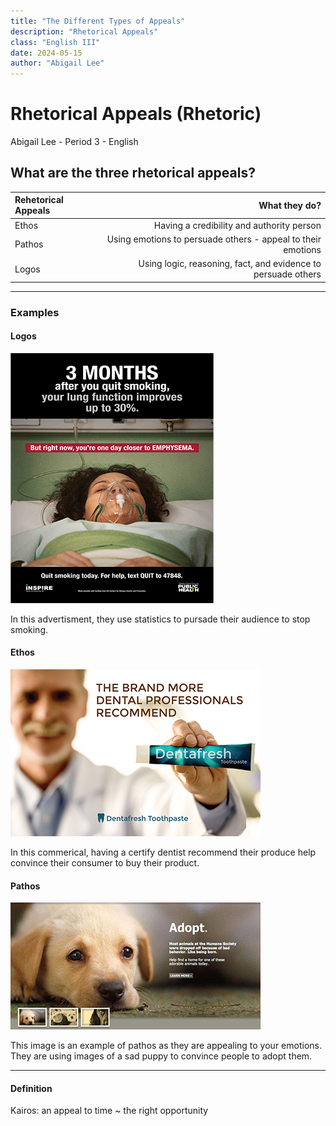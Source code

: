```yaml
---
title: "The Different Types of Appeals"
description: "Rhetorical Appeals"
class: "English III"
date: 2024-05-15
author: "Abigail Lee"
---
```


# Rhetorical Appeals (Rhetoric)

Abigail Lee - Period 3 - English

## What are the three rhetorical appeals?

| Rehetorical Appeals |                                                 What they do? |
| :------------------ | ------------------------------------------------------------: |
| Ethos               |                     Having a credibility and authority person |
| Pathos              |  Using emotions to persuade others - appeal to their emotions |
| Logos               | Using logic, reasoning, fact, and evidence to persuade others |

---

### Examples

#### Logos

![Logos](/public/images/logos.png)

In this advertisment, they use statistics to pursade their audience to stop smoking.

#### Ethos

![Ethos](/public/images/ethos.png)

In this commerical, having a certify dentist recommend their produce help convince their consumer to buy their product.

#### Pathos

![Patho](/public/images/patho.png)

This image is an example of pathos as they are appealing to your emotions. They are using images of a sad puppy to convince people to adopt them.

---

#### Definition

Kairos: an appeal to time ~ the right opportunity
